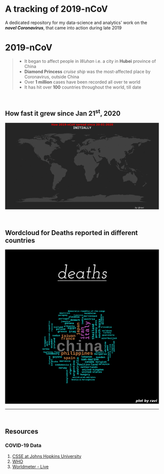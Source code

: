 # A tracking of 2019-nCoV
A dedicated repository for my data-science and analytics' work on the **_novel Coronavirus_**, that came into action during late 2019 <br />


# 2019-nCoV
> * It began to affect people in _Wuhan_ i.e. a city in **Hubei** province of China <br />
> * **Diamond Princess** _cruise ship_ was the most-affected place by Coronavirus, outside China  <br />
> * Over **1 million** cases have been recorded all over te world  <br />
> * It has hit over **100** countries throughout the world, till date  <br />

<br />

## How fast it grew since Jan 21<sup>st</sup>, 2020

![Countries reporting the cases of 19-nCoV, on the Daily Basis](COVID-19/PLOTS/maps/gifs/everAffected.gif)

<br /> 

## Wordcloud for Deaths reported in different countries

![Deaths' WorldCloud](COVID-19/PLOTS/wordclouds/deaths.png)


<hr /> <br /> 

## Resources

### COVID-19 Data
1. [CSSE at Johns Hopkins University](https://github.com/CSSEGISandData/COVID-19/)
2. [WHO](https://www.who.int/emergencies/diseases/novel-coronavirus-2019/situation-reports/)
3. [Worldmeter - Live](https://www.worldometers.info/coronavirus/)
